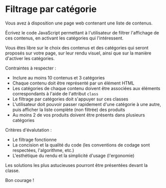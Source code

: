 Filtrage par catégorie
===

Vous avez à disposition une page web contenant une liste de contenus.

Écrivez le code JavaScript permettant à l'utilisateur de filtrer l'affichage de ces contenus, en activant les catégories qui l'intéressent.

Vous êtes libre sur le choix des contenus et des catégories qui seront proposés sur votre page, sur leur rendu visuel, ainsi que sur la manière d'activer les catégories.

Contraintes à respecter :

- Inclure au moins 10 contenus et 3 catégories
- Chaque contenu doit être représenté par un élément HTML
- Les catégories de chaque contenu doivent être associées aux éléments correspondants à l'aide de l'attribut `class`
- Le filtrage par catégories doit s'appuyer sur ces classes
- L'utilisateur doit pouvoir passer rapidement d'une catégorie à une autre, puis afficher la liste complète (non filtrée) des produits
- Au moins 2 de vos produits doivent être présents dans plusieurs catégories

Critères d'évalutation :

- Le filtrage fonctionne
- La concision et la qualité du code (les conventions de codage sont respectées, l'algorithme, etc.)
- L'esthétique du rendu et la simplicité d'usage (l'ergonomie)

Les solutions les plus astucieuses pourront être présentées devant la classe.

Bon courage !
